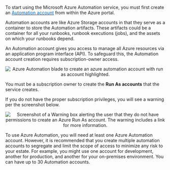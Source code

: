 
To start using the Microsoft Azure Automation service, you must first create an <a href="https://azure.microsoft.com/en-us/documentation/articles/automation-security-overview/" target="_blank"><span style="color: #0066cc;" color="#0066cc">Automation account</span></a> from within the Azure portal. 

Automation accounts are like Azure Storage accounts in that they serve as a container to store the Automation artifacts. These artifacts could be a container for all your runbooks, runbook executions (jobs), and the assets on which your runbooks depend. 

An Automation account gives you access to manage all Azure resources via an application program interface (API). To safeguard this, the Automation account creation requires subscription-owner access.


<p style="text-align:center;"><img src="../Linked_Image_Files/createrunasaccount.png" alt="Azure Automation blade to create an azure automation account with run as account highlighted."></p>



You must be a subscription owner to create the **Run As accounts** that the service creates.

If you do not have the proper subscription privileges, you will see a warning per the screenshot below.


<p style="text-align:center;"><img src="../Linked_Image_Files/1.2.2.png" alt="Screenshot of a Warning box alerting the user that they do not have permissions to create an Azure Run As account. The warning includes a link for more information."></p>


To use Azure Automation, you will need at least one Azure Automation account. However, it is recommended that you create multiple automation accounts to segregate and limit the scope of access to minimize any risk to your estate. For example, you might use one account for development, another for production, and another for your on-premises environment. You can have up to 30 Automation accounts.




